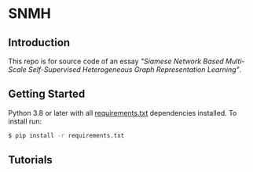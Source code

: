 # SNMH

## Introduction

This repo is for source code of  an essay *"Siamese Network Based Multi-Scale Self-Supervised Heterogeneous Graph Representation Learning"*.

## Getting Started

Python 3.8 or later with all [requirements.txt](https://github.com/lorisky1214/DParty/blob/main/requirements.txt) dependencies installed. To install run:

```bash
$ pip install -r requirements.txt
```



## Tutorials